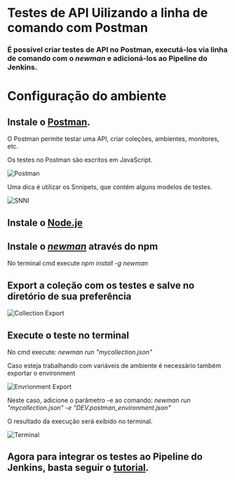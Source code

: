 # Testes de API Uilizando a linha de comando com Postman

### É possível criar testes de API no Postman, executá-los via linha de comando com o _newman_ e adicioná-los ao Pipeline do Jenkins.

# Configuração do ambiente

## Instale o [Postman](https://www.postman.com/downloads/).

O Postman permite testar uma API, criar coleções, ambientes, monitores, etc.

Os testes no Postman são escritos em JavaScript.

![Postman](https://user-images.githubusercontent.com/50729163/121768828-bf1db600-cb36-11eb-8b9b-66ebbf6e2cbe.jpg)

Uma dica é utilizar os Snnipets, que contém alguns modelos de testes.

![SNNI](https://user-images.githubusercontent.com/50729163/121769657-3a816680-cb3b-11eb-9948-ee0ff56dca20.jpg)


## Instale o [Node.je](https://nodejs.org/en/download/)

## Instale o [_newman_](https://learning.postman.com/docs/running-collections/using-newman-cli/command-line-integration-with-newman/) através do npm

No terminal cmd execute _npm install -g newman_


## Export a coleção com os testes e salve no diretório de sua preferência

![Collection Export](https://user-images.githubusercontent.com/50729163/121769167-77982980-cb38-11eb-8146-7c9db2978b49.jpg)


## Execute o teste no terminal

No cmd execute: _newman run "mycollection.json"_

Caso esteja trabalhando com variáveis de ambiente é necessário também exportar o environment

![Envrionment Export](https://user-images.githubusercontent.com/50729163/121769369-a8c52980-cb39-11eb-97d1-911e44706928.jpg)

Neste caso, adicione o parâmetro -e ao comando: _newman run "mycollection.json" -e "DEV.postman_environment.json"_

O resultado da execução será exibido no terminal.

![Terminal](https://user-images.githubusercontent.com/50729163/121769455-11140b00-cb3a-11eb-8881-3555076c7a1e.jpg)

## Agora para integrar os testes ao Pipeline do Jenkins, basta seguir o [tutorial](https://learning.postman.com/docs/running-collections/using-newman-cli/integration-with-jenkins/). 


